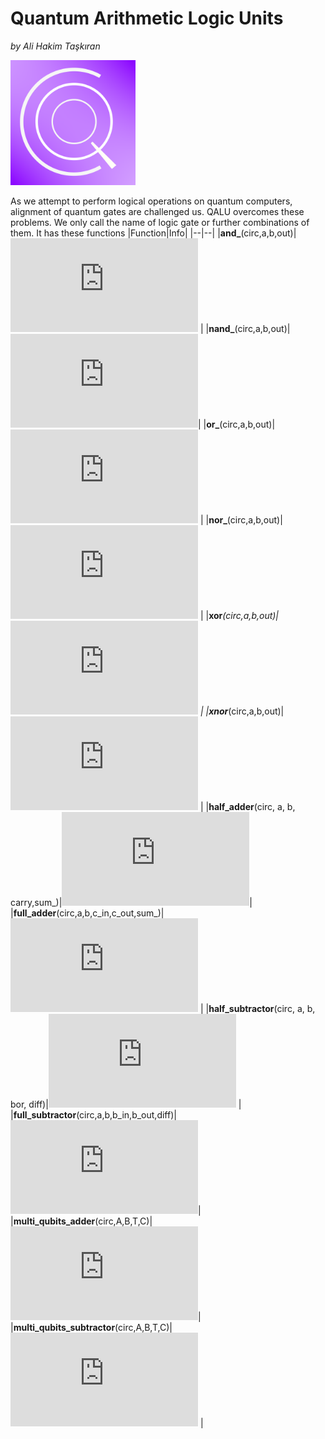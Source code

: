 # Quantum Arithmetic Logic Units
*by Ali Hakim Taşkıran*

<img src="https://github.com/QArchs/QArch/raw/main/main-logo.png" height="200">

   As we attempt to perform logical operations on quantum computers, alignment of quantum gates are challenged us. QALU overcomes these problems. We only call the name of logic gate or further combinations of them.
It has these functions
|Function|Info|
|--|--|
|**and_**(circ,a,b,out)| ![get information](https://github.com/alihakimtaskiran/QALU/blob/main/Docs/Logic%20Gates.MD#and_circabout) |
|**nand_**(circ,a,b,out)|![get information](https://github.com/alihakimtaskiran/QALU/blob/main/Docs/Logic%20Gates.MD#nand_circabout )|
|**or_**(circ,a,b,out)|![get information](https://github.com/alihakimtaskiran/QALU/blob/main/Docs/Logic%20Gates.MD#or_circabout) |
|**nor_**(circ,a,b,out)|![get information](https://github.com/alihakimtaskiran/QALU/blob/main/Docs/Logic%20Gates.MD#nor_circabout) |
|**xor**_(circ,a,b,out)|![get information](https://github.com/alihakimtaskiran/QALU/blob/main/Docs/Logic%20Gates.MD#xor_circabout) |
|**xnor**_(circ,a,b,out)|![get information](https://github.com/alihakimtaskiran/QALU/blob/main/Docs/Logic%20Gates.MD#xnor_circabout) |
|**half_adder**(circ, a, b, carry,sum_)|![get information](https://github.com/alihakimtaskiran/QALU/blob/main/Docs/Arithmetic%20Operations.MD#half_addercirc-a-b-carrysum_)|
|**full_adder**(circ,a,b,c_in,c_out,sum_)|![get information](https://github.com/alihakimtaskiran/QALU/blob/main/Docs/Arithmetic%20Operations.MD#full_addercirca-b-c_in-c_out-sum_) |
|**half_subtractor**(circ, a, b, bor, diff)|![get information](https://github.com/alihakimtaskiran/QALU/blob/main/Docs/Arithmetic%20Operations.MD#half_subtractorcirc-a-b-bor-diff) |
|**full_subtractor**(circ,a,b,b_in,b_out,diff)|![get information](https://github.com/alihakimtaskiran/QALU/blob/main/Docs/Arithmetic%20Operations.MD#full_subtractorcirc-a-b-b_in-b_out-diff )|
|**multi_qubits_adder**(circ,A,B,T,C)|![get information]( https://github.com/alihakimtaskiran/QALU/blob/main/Docs/Arithmetic%20Operations.MD#multi_qubits_addercirc-a-b-t-c)|
|**multi_qubits_subtractor**(circ,A,B,T,C)|![get information](https://github.com/alihakimtaskiran/QALU/blob/main/Docs/Arithmetic%20Operations.MD#multi_qubits_subtractorcirc-a-b-t-c) |
